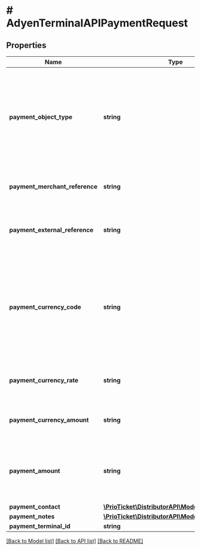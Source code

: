 # # AdyenTerminalAPIPaymentRequest

## Properties

Name | Type | Description | Notes
------------ | ------------- | ------------- | -------------
**payment_object_type** | **string** | Type of payment.     &lt;details&gt;   &lt;summary&gt;**Payment Object Types**&lt;/summary&gt;  Must be one of the following values:   * &#x60;ADYEN_DROP_IN&#x60; - Adyen Drop-In.   * &#x60;ADYEN_LINK&#x60; - Adyen Payment Link.   * &#x60;ADYEN_TERMINAL&#x60; - Adyen Terminal API.   * &#x60;ADYEN_RECURRING&#x60; - Adyen Recurring Payments.   * &#x60;NGENIUS_HPP&#x60; - N-Genius Hosted Payment Page.   * &#x60;MEWS_BILL&#x60; - Mews Payment.   * &#x60;MANUAL&#x60; - Manual Payment.    &lt;/details&gt;    &gt; Used to aid in serialization, deserialization, and validation. |
**payment_merchant_reference** | **string** | Unique (external) payment reference set by the merchant / (third) party / POS system initiating the payment. This reference will also be used to identify the payment in the PSP system. |
**payment_external_reference** | **string** | External payment reference set to identify the shopper / entity / cardholder / guest performing the payment. This reference can also be used to identify the payment in the PSP system. &gt; Required in case of recurring payments (&#x60;payment_recurring:true&#x60;). | [optional]
**payment_currency_code** | **string** | The (guest) currency code of this payment. According to [ISO-4217](https://en.wikipedia.org/wiki/ISO_4217).  **(ADVANCED)** This value defaults to &#x60;order.order_pricing[].price_currency_code&#x60;, unless the guest uses an alternative checkout currency, in which case an additional &#x60;payment_currency_rate&#x60; and &#x60;payment_currency_amount&#x60; will be returned.  Note that the payment service provider can perform an additional conversion called dynamic currency conversion (DCC), which will be returned inside &#x60;payment_gateway_additional_values&#x60;. | [optional]
**payment_currency_rate** | **string** | Checkout / Guest currency conversion rate.   If not set and an alternative &#x60;payment_currency_code&#x60; is provided, the latest rates from the Currency API will be used as default. | [optional]
**payment_currency_amount** | **string** | The total amount / value that has been authorised / settled / refunded in the alternative (guest) currency (&#x60;payment_amount&#x60; * &#x60;payment_currency_rate&#x60;). | [optional] [readonly]
**payment_amount** | **string** | Optional alternative amount to be authorised / settled / refunded during this transaction.   Only set this value in case of partial payments or deposits. By default this is set to the &#x60;order_pricing.price_total&#x60;.   In case of refunds, this value will be a positive value but the payment type should be set to &#x60;payment_type:REFUND&#x60;. | [optional]
**payment_contact** | [**\PrioTicket\DistributorAPI\Models\ContactDetails**](ContactDetails.md) |  | [optional]
**payment_notes** | [**\PrioTicket\DistributorAPI\Models\Note[]**](Note.md) | Payment notes. | [optional]
**payment_terminal_id** | **string** | Unique ID of the selected payment terminal. |

[[Back to Model list]](../../README.md#models) [[Back to API list]](../../README.md#endpoints) [[Back to README]](../../README.md)
